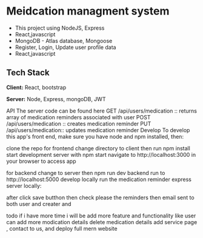 # Meidcation managment system

- This project using NodeJS, Express
- React,javascript
- MongoDB - Atlas database, Mongoose
- Register, Login, Update user profile data 
- React,javascript

## Tech Stack

**Client:** React, bootstrap

**Server:** Node, Express, mongoDB, JWT

API
The server code can be found here
GET /api/users/medication :: returns array of medication reminders associated with user
POST /api/users/medication :: creates medication reminder
PUT /api/users/medication:: updates medication reminder
Develop
To develop this app's front end, make sure you have node and npm installed, then:

clone the repo
for frontend
change directory to client then run npm install
start development server with npm start
navigate to http://localhost:3000 in your browser to access app

for backend 
change to server then npm run dev
backend run  to http://localhost:5000   develop locally run the medication reminder express server locally:

after click save butthon then check please the reminders then email sent to both user and creater and

todo
if i have more time i will be add more feature and functionality like
user can add more modication  details
delete medication details 
add service page , contact to us, 
and deploy full mern website 